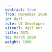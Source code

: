 ```yaml
---
contract: true
from: November 2008
id: dgtl
role: UI Developer
siteurl: dgtl.net
title: DGTL
to: March 2009
weight: 1000
---
```

